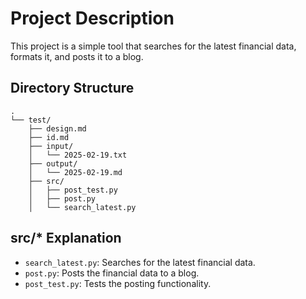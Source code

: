 # Project Description

This project is a simple tool that searches for the latest financial data, formats it, and posts it to a blog.

## Directory Structure

```
.
└── test/
    ├── design.md
    ├── id.md
    ├── input/
    │   └── 2025-02-19.txt
    ├── output/
    │   └── 2025-02-19.md
    ├── src/
    │   ├── post_test.py
    │   ├── post.py
    │   └── search_latest.py
```

## src/* Explanation
- `search_latest.py`: Searches for the latest financial data.
- `post.py`: Posts the financial data to a blog.
- `post_test.py`: Tests the posting functionality.
